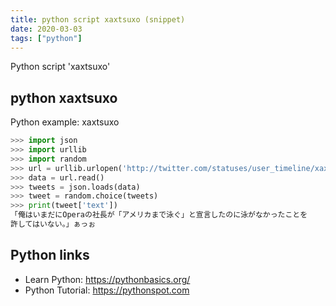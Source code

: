```yaml
---
title: python script xaxtsuxo (snippet)
date: 2020-03-03
tags: ["python"]
---
```

Python script 'xaxtsuxo'


## python xaxtsuxo

Python example: xaxtsuxo

```python
>>> import json
>>> import urllib
>>> import random
>>> url = urllib.urlopen('http://twitter.com/statuses/user_timeline/xaxtsuxo.json')
>>> data = url.read()
>>> tweets = json.loads(data)
>>> tweet = random.choice(tweets)
>>> print(tweet['text'])
「俺はいまだにOperaの社長が「アメリカまで泳ぐ」と宣言したのに泳がなかったことを
許してはいない。」ぁっぉ

```

## Python links

- Learn Python: https://pythonbasics.org/
- Python Tutorial: https://pythonspot.com

